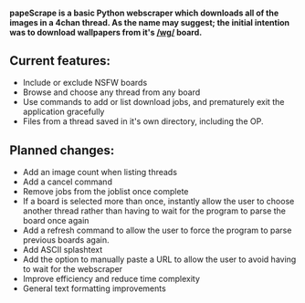 #### papeScrape is a basic Python webscraper which downloads all of the images in a 4chan thread. As the name may suggest; the initial intention was to download wallpapers from it's [/wg/](http://boards.4chan.org/wg/catalog) board.

## Current features:
* Include or exclude NSFW boards
* Browse and choose any thread from any board
* Use commands to add or list download jobs, and prematurely exit the application gracefully
* Files from a thread saved in it's own directory, including the OP.

## Planned changes:
* Add an image count when listing threads
* Add a cancel command
* Remove jobs from the joblist once complete
* If a board is selected more than once, instantly allow the user to choose another thread rather than having to wait for the program to parse the board once again
* Add a refresh command to allow the user to force the program to parse previous boards again.
* Add ASCII splashtext
* Add the option to manually paste a URL to allow the user to avoid having to wait for the webscraper
* Improve efficiency and reduce time complexity
* General text formatting improvements